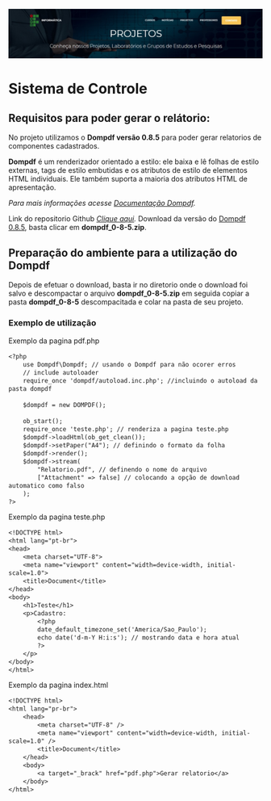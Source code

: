 ![](images/logo.jpg)

# Sistema de Controle

## Requisitos para poder gerar o relátorio:

No projeto utilizamos o **Dompdf versão 0.8.5** para poder gerar relatorios de componentes cadastrados.

**Dompdf** é um renderizador orientado a estilo: ele baixa e lê folhas de estilo externas, tags de estilo embutidas e os atributos de estilo de elementos HTML individuais. Ele também suporta a maioria dos atributos HTML de apresentação.

_Para mais informações acesse [Documentação Dompdf](https://github.com/dompdf/dompdf#dompdf)._

Link do repositorio Github _[Clique aqui](https://github.com/dompdf/dompdf)._
Download da versão do [Dompdf 0.8.5](https://github.com/dompdf/dompdf/releases), basta clicar em **dompdf_0-8-5.zip**.

## Preparação do ambiente para a utilização do Dompdf

Depois de efetuar o download, basta ir no diretorio onde o download foi salvo e descompactar o arquivo **dompdf_0-8-5.zip** em seguida copiar a pasta **dompdf_0-8-5** descompacitada e colar na pasta de seu projeto.

### Exemplo de utilização

Exemplo da pagina pdf.php

```
<?php
    use Dompdf\Dompdf; // usando o Dompdf para não ocorer erros
    // include autoloader
    require_once 'dompdf/autoload.inc.php'; //incluindo o autoload da pasta dompdf

    $dompdf = new DOMPDF();

    ob_start();
    require_once 'teste.php'; // renderiza a pagina teste.php
    $dompdf->loadHtml(ob_get_clean());
    $dompdf->setPaper("A4"); // definindo o formato da folha
    $dompdf->render();
    $dompdf->stream(
        "Relatorio.pdf", // definendo o nome do arquivo
        ["Attachment" => false] // colocando a opção de download automatico como falso
    );
?>
```

Exemplo da pagina teste.php

```
<!DOCTYPE html>
<html lang="pt-br">
<head>
    <meta charset="UTF-8">
    <meta name="viewport" content="width=device-width, initial-scale=1.0">
    <title>Document</title>
</head>
<body>
    <h1>Teste</h1>
    <p>Cadastro:
        <?php
        date_default_timezone_set('America/Sao_Paulo');
        echo date('d-m-Y H:i:s'); // mostrando data e hora atual
        ?>
    </p>
</body>
</html>
```

Exemplo da pagina index.html

```
<!DOCTYPE html>
<html lang="pr-br">
	<head>
		<meta charset="UTF-8" />
		<meta name="viewport" content="width=device-width, initial-scale=1.0" />
		<title>Document</title>
	</head>
	<body>
		<a target="_brack" href="pdf.php">Gerar relatorio</a>
	</body>
</html>
```
